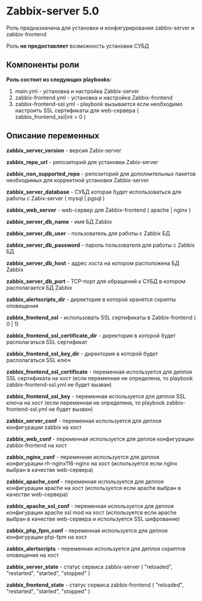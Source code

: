 Zabbix-server 5.0
=========

Роль предназначена для установки и конфигурирования zabbix-server и zabbix-frontend  

Роль __не предоставляет__ возможность установки СУБД


Компоненты роли
--------------
__Роль состоит из следующих playbooks:__  

1. main.yml - установка и настройка Zabbix-server  
2. zabbix-frontend.yml - установка и настройка Zabbix-frontend  
3. zabbix-frontend-ssl.yml - playbook вызывается если необходимо настроить SSL сертификаты для web-сервера (  zabbix_frontend_ssl|int > 0 )   

Описание переменных
--------------

__zabbix_server_version__ - версия Zabix-server  

__zabbix_repo_url__ - репозиторий для установки Zabix-server    

__zabbix_non_supported_repo__ - репозиторий для дополнительных пакетов необходимых для корректной установки Zabbix-server  

__zabbix_server_database__ - СУБД которая будет использоваться для работы с Zabix-server ( mysql | pgsql )

__zabbix_web_server__ - web-сервер для Zabbix-frontend ( apache | nginx )

__zabbix_server_db_name__ - имя БД Zabbix

__zabbix_server_db_user__ - пользователь для работы с Zabbix БД  

__zabbix_server_db_password__ - пароль пользователя для работы с Zabbix БД 

__zabbix_server_db_host__ - адрес хоста на котором расположена БД Zabbix  

__zabbix_server_db_port__ - TCP-порт для обращений к СУБД в котором располагается БД Zabbix 

__zabbix_alertscripts_dir__ - директория в которой хранятся скрипты оповещения  

__zabbix_frontend_ssl__ - использовать SSL сертификаты в Zabbix-frontend ( 0 | 1)  

__zabbix_frontend_ssl_certificate_dir__ - директория в которой будет располагаться SSL сертификат  

__zabbix_frontend_ssl_key_dir__ - директория в которой будет располагаться SSL ключ    

__zabbix_frontend_ssl_certificate__ - переменная используется для деплоя SSL сертификата на хост (если переменная не определена, то playbook zabbix-frontend-ssl.yml не будет вызван)  

__zabbix_frontend_ssl_key__ - переменная используется для деплоя SSL ключа на хост (если переменная не определена, то playbook zabbix-frontend-ssl.yml не будет вызван)  

__zabbix_server_conf__ - переменная используется для деплоя конфигурации zabbix на хост  

__zabbix_web_conf__ - переменная используется для деплоя конфигурации zabbix-frontend на хост  

__zabbix_nginx_conf__ - переменная используется для деплоя конфигурации rh-nginx116-nginx на хост (используется если nginx выбран в качестве web-сервера)

__zabbix_apache_conf__ - переменная используется для деплоя конфигурации apache на хост (используется если apache выбран в качестве web-сервера)  

__zabbix_apache_ssl_conf__ - переменная используется для деплоя конфигурации apache ssl mod на хост (используется если apache выбран в качестве web-сервера и используется SSL шифрование)  

__zabbix_php_fpm_conf__ - переменная используется для деплоя конфигурации php-fpm на хост  

__zabbix_alertscripts__ - переменная используется для деплоя скриптов оповещения на хост  

__zabbix_server_state__ - статус сервиса zabbix-server ( "reloaded", "restarted", "started", "stopped" )    

__zabbix_frontend_state__ - статус сервиса zabbix-frontend ( "reloaded", "restarted", "started", "stopped" )   
